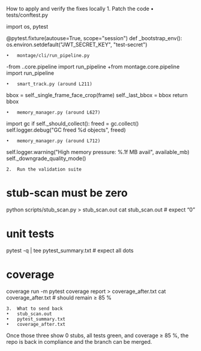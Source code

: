 How to apply and verify the fixes locally
	1.	Patch the code
	•	tests/conftest.py

import os, pytest

@pytest.fixture(autouse=True, scope="session")
def _bootstrap_env():
    os.environ.setdefault("JWT_SECRET_KEY", "test-secret")


	•	montage/cli/run_pipeline.py

-from ..core.pipeline import run_pipeline
+from montage.core.pipeline import run_pipeline


	•	smart_track.py (around L211)

bbox = self._single_frame_face_crop(frame)
self._last_bbox = bbox
return bbox


	•	memory_manager.py (around L627)

import gc
if self._should_collect():
    freed = gc.collect()
    self.logger.debug("GC freed %d objects", freed)


	•	memory_manager.py (around L712)

self.logger.warning("High memory pressure: %.1f MB avail", available_mb)
self._downgrade_quality_mode()


	2.	Run the validation suite

# stub-scan must be zero
python scripts/stub_scan.py > stub_scan.out
cat stub_scan.out                     # expect “0”

# unit tests
pytest -q | tee pytest_summary.txt    # expect all dots

# coverage
coverage run -m pytest
coverage report > coverage_after.txt
cat coverage_after.txt                # should remain ≥ 85 %


	3.	What to send back
	•	stub_scan.out
	•	pytest_summary.txt
	•	coverage_after.txt

Once those three show 0 stubs, all tests green, and coverage ≥ 85 %, the repo is back in compliance and the branch can be merged.